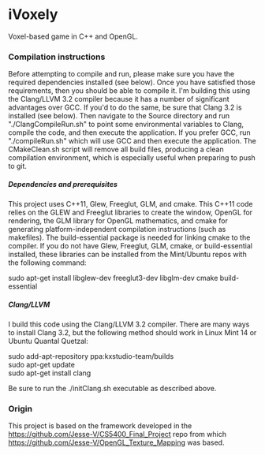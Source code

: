# iVoxely

Voxel-based game in C++ and OpenGL.

### Compilation instructions

Before attempting to compile and run, please make sure you have the required dependencies installed (see below). Once you have satisfied those requirements, then you should be able to compile it. I'm building this using the Clang/LLVM 3.2 compiler because it has a number of significant advantages over GCC. If you'd to do the same, be sure that Clang 3.2 is installed (see below). Then navigate to the Source directory and run "./ClangCompileRun.sh" to point some environmental variables to Clang, compile the code, and then execute the application. If you prefer GCC, run "./compileRun.sh" which will use GCC and then execute the application. The CMakeClean.sh script will remove all build files, producing a clean compilation environment, which is especially useful when preparing to push to git.

##### Dependencies and prerequisites

This project uses C++11, Glew, Freeglut, GLM, and cmake. This C++11 code relies on the GLEW and Freeglut libraries to create the window, OpenGL for rendering, the GLM library for OpenGL mathematics, and cmake for generating platform-independent compilation instructions (such as makefiles). The build-essential package is needed for linking cmake to the compiler. If you do not have Glew, Freeglut, GLM, cmake, or build-essential installed, these libraries can be installed from the Mint/Ubuntu repos with the following command:

sudo apt-get install libglew-dev freeglut3-dev libglm-dev cmake build-essential

##### Clang/LLVM

I build this code using the Clang/LLVM 3.2 compiler. There are many ways to install Clang 3.2, but the following method should work in Linux Mint 14 or Ubuntu Quantal Quetzal:

sudo add-apt-repository ppa:kxstudio-team/builds<br>
sudo apt-get update<br>
sudo apt-get install clang<br>

Be sure to run the ./initClang.sh executable as described above.

### Origin

This project is based on the framework developed in the https://github.com/Jesse-V/CS5400_Final_Project repo from which https://github.com/Jesse-V/OpenGL_Texture_Mapping was based.

